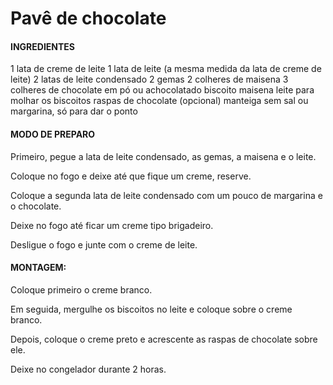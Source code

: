 # Pavê de chocolate

#### INGREDIENTES

1 lata de creme de leite
1 lata de leite (a mesma medida da lata de creme de leite)
2 latas de leite condensado
2 gemas
2 colheres de maisena
3 colheres de chocolate em pó ou achocolatado
biscoito maisena
leite para molhar os biscoitos
raspas de chocolate (opcional)
manteiga sem sal ou margarina, só para dar o ponto



#### MODO DE PREPARO

Primeiro, pegue a lata de leite condensado, as gemas, a maisena e o leite.

Coloque no fogo e deixe até que fique um creme, reserve.

Coloque a segunda lata de leite condensado com um pouco de margarina e o chocolate.

Deixe no fogo até ficar um creme tipo brigadeiro.

Desligue o fogo e junte com o creme de leite.



#### MONTAGEM:

Coloque primeiro o creme branco.

Em seguida, mergulhe os biscoitos no leite e coloque sobre o creme branco.

Depois, coloque o creme preto e acrescente as raspas de chocolate sobre ele.

Deixe no congelador durante 2 horas.

